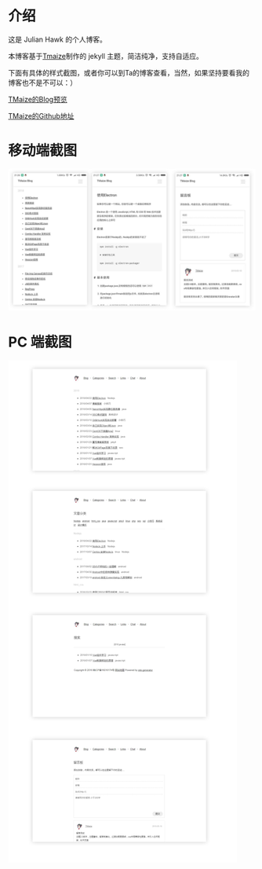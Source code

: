 # 介绍

这是 Julian Hawk 的个人博客。

本博客基于[Tmaize](http://blog.tmaize.net/pages/about.html)制作的 jekyll 主题，简洁纯净，支持自适应。

下面有具体的样式截图，或者你可以到Ta的博客查看，当然，如果坚持要看我的博客也不是不可以：）

[TMaize的Blog预览](http://blog.tmaize.net/) 

[TMaize的Github地址](https://github.com/TMaize/tmaize-blog) 


# 移动端截图

![mobile](static/readme/mobile.jpg)

# PC 端截图

![pc](static/readme/pc.jpg)
